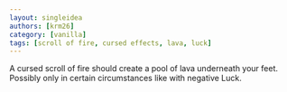 ```yaml
---
layout: singleidea
authors: [krm26]
category: [vanilla]
tags: [scroll of fire, cursed effects, lava, luck]
---
```

A cursed scroll of fire should create a pool of lava underneath your feet.
Possibly only in certain circumstances like with negative Luck.
